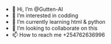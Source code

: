 - 👋 Hi, I’m @Gutten-AI
- 👀 I’m interested in codding
- 🌱 I’m currently learning html & python
- 💞️ I’m looking to collaborate on this
- 📫 How to reach me +254762636996

<!---
Gutten-AI/Gutten-AI is a ✨ special ✨ repository because its `README.md` (this file) appears on your GitHub profile.
You can click the Preview link to take a look at your changes.
--->
